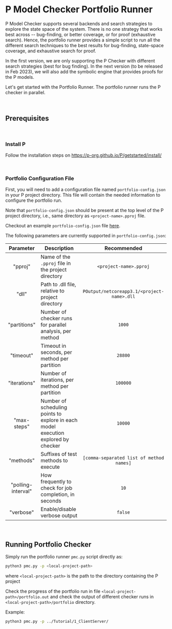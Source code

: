 # P Model Checker Portfolio Runner

P Model Checker supports several backends and search strategies to explore the state space of the system. There is no one strategy that works best across -- bug-finding, or better coverage, or for proof (exhaustive search). Hence, the portfolio runner provides a simple script to run all the different search techniques to the best results for bug-finding, state-space coverage, and exhaustive search for proof.

In the first version, we are only supporting the P Checker with different search strategies (best for bug finding). In the next version (to be released in Feb 2023), we will also add the symbolic engine that provides proofs for the P models.

Let's get started with the Portfolio Runner. The portfolio runner runs the P checker in parallel.

&nbsp;
## Prerequisites
&nbsp;
### Install P
Follow the installation steps on https://p-org.github.io/P/getstarted/install/


&nbsp;
### Portfolio Configuration File

First, you will need to add a configuration file named `portfolio-config.json` in your P project directory. This file will  contain the needed information to configure the portfolio run.
    
Note that `portfolio-config.json` should be present at the top level of the P project directory, i.e., same directory as `<project-name>.pproj` file.

Checkout an example `portfolio-config.json` file [here](../Tutorial/1_ClientServer/portfolio-config.json).

The following parameters are currently supported in `portfolio-config.json`:

|   **Parameter**    | **Description**                                                                    |              **Recommended**               |
|:------------------:|------------------------------------------------------------------------------------|:------------------------------------------:|
|      "pproj"       | Name of the `.pproj` file in the project directory                                 |           `<project-name>.pproj`           |
|       "dll"        | Path to .dll file, relative to project directory                                   | `POutput/netcoreapp3.1/<project-name>.dll` |
|    "partitions"    | Number of checker runs for parallel analysis, per method                           |                   `1000`                   |
|     "timeout"      | Timeout in seconds, per method per partition                                       |                  `28800`                   |
|    "iterations"    | Number of iterations, per method per partition                                     |                  `100000`                  |
|    "max-steps"     | Number of scheduling points to explore in each model execution explored by checker |                  `10000`                   |
|     "methods"      | Suffixes of test methods to execute                                                |  `[comma-separated list of method names]`  |
| "polling-interval" | How frequently to check for job completion, in seconds                             |                    `10`                    |
|     "verbose"      | Enable/disable verbose output                                                      |                  `false`                   |


&nbsp;
## Running Portfolio Checker

Simply run the portfolio runner `pmc.py` script directly as:
```bash
python3 pmc.py -p <local-project-path>
```
where `<local-project-path>` is the path to the directory containing the P project

Check the progress of the portfolio run in file `<local-project-path>/portfolio.out` and check the output of different checker runs in `<local-project-path>/portfolio` directory.

Example:
```bash
python3 pmc.py -p ../Tutorial/1_ClientServer/
```
